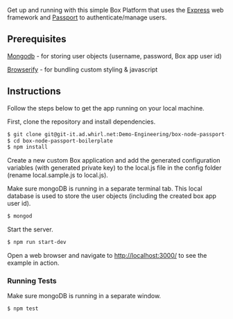 Get up and running with this simple Box Platform that uses the [Express](http://expressjs.com/)
web framework and [Passport](http://passportjs.org/) to authenticate/manage users.

## Prerequisites
[Mongodb](https://treehouse.github.io/installation-guides/mac/mongo-mac.html) - for storing user objects (username, password, Box app user id)

[Browserify](http://browserify.org/) - for bundling custom styling & javascript

## Instructions

Follow the steps below to get the app running on your local machine.

First, clone the repository and install dependencies.
```bash
$ git clone git@git-it.ad.whirl.net:Demo-Engineering/box-node-passport-boilerplate.git
$ cd box-node-passport-boilerplate
$ npm install
```

Create a new custom Box application and add the generated configuration variables (with generated private key) to the local.js file in the config folder (rename local.sample.js to local.js).

Make sure mongoDB is running in a separate terminal tab. This local database is used to store the user objects (including the created box app user id).

```bash
$ mongod
```

Start the server.

```bash
$ npm run start-dev
```

Open a web browser and navigate to [http://localhost:3000/](http://127.0.0.1:3000/)
to see the example in action.

### Running Tests

Make sure mongoDB is running in a separate window.
```bash
$ npm test
```
